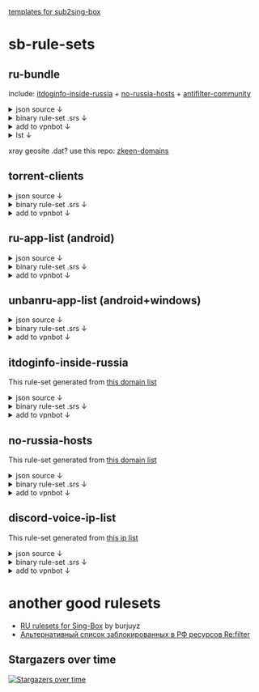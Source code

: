 [templates for sub2sing-box](/.github/sub2sing-box/README.md)
# sb-rule-sets
## ru-bundle
include: [itdoginfo-inside-russia](https://github.com/itdoginfo/allow-domains/) + [no-russia-hosts](https://github.com/dartraiden/no-russia-hosts) + [antifilter-community](https://community.antifilter.download/)
<details>
  <summary>json source ↓ </summary>
  
```json
{
  "route": {
    "rules": [
      {
        "rule_set": "ru-bundle",
        "outbound": "proxy"
      }
    ],
    "rule_set": [
      {
        "type": "remote",
        "tag": "ru-bundle",
        "format": "source",
        "url": "https://github.com/legiz-ru/sb-rule-sets/raw/main/ru-bundle.json"
      }
    ]
  }
}
```

</details>
<details>
  <summary>binary rule-set .srs ↓ </summary>
  
```json
{
  "route": {
    "rules": [
      {
        "rule_set": "ru-bundle",
        "outbound": "proxy"
      }
    ],
    "rule_set": [
      {
        "type": "remote",
        "tag": "ru-bundle",
        "format": "binary",
        "url": "https://github.com/legiz-ru/sb-rule-sets/raw/main/ru-bundle.srs"
      }
    ]
  }
}
```

</details>
<details>
  <summary>add to vpnbot ↓ </summary>
  
```shell
proxy:86400s:https://github.com/legiz-ru/sb-rule-sets/raw/main/ru-bundle.srs
```

</details>

</details>
<details>
  <summary>lst ↓ </summary>
  
```shell
https://github.com/legiz-ru/sb-rule-sets/raw/main/ru-bundle.lst
```

</details>

xray geosite .dat? use this repo: [zkeen-domains](https://github.com/jameszeroX/zkeen-domains/)

## torrent-clients
<details>
  <summary>json source ↓ </summary>
  
```json
{
  "route": {
    "rules": [
      {
        "rule_set": "torrent-clients",
        "outbound": "direct"
      }
    ],
    "rule_set": [
      {
        "type": "remote",
        "tag": "torrent-clients",
        "format": "source",
        "url": "https://raw.githubusercontent.com/legiz-ru/sb-rule-sets/main/torrent-clients.json"
      }
    ]
  }
}
```

</details>
<details>
  <summary>binary rule-set .srs ↓ </summary>
  
```json
{
  "route": {
    "rules": [
      {
        "rule_set": "torrent-clients",
        "outbound": "direct"
      }
    ],
    "rule_set": [
      {
        "type": "remote",
        "tag": "torrent-clients",
        "format": "binary",
        "url": "https://raw.githubusercontent.com/legiz-ru/sb-rule-sets/main/torrent-clients.srs"
      }
    ]
  }
}
```

</details>
<details>
  <summary>add to vpnbot ↓ </summary>
  
```shell
direct:86400s:https://github.com/legiz-ru/sb-rule-sets/raw/main/torrent-clients.srs
```

</details>

## ru-app-list (android)
<details>
  <summary>json source ↓ </summary>
  
```json
{
  "route": {
    "rules": [
      {
        "rule_set": "ru-app-list",
        "outbound": "direct"
      }
    ],
    "rule_set": [
      {
        "type": "remote",
        "tag": "ru-app-list",
        "format": "source",
        "url": "https://raw.githubusercontent.com/legiz-ru/sb-rule-sets/main/ru-app-list.json"
      }
    ]
  }
}
```

</details>
<details>
  <summary>binary rule-set .srs ↓ </summary>
  
```json
{
  "route": {
    "rules": [
      {
        "rule_set": "ru-app-list",
        "outbound": "direct"
      }
    ],
    "rule_set": [
      {
        "type": "remote",
        "tag": "ru-app-list",
        "format": "binary",
        "url": "https://raw.githubusercontent.com/legiz-ru/sb-rule-sets/main/ru-app-list.srs"
      }
    ]
  }
}
```

</details>
<details>
  <summary>add to vpnbot ↓ </summary>
  
```shell
direct:86400s:https://github.com/legiz-ru/sb-rule-sets/raw/main/ru-app-list.srs
```

</details>

## unbanru-app-list (android+windows)
<details>
  <summary>json source ↓ </summary>
  
```json
{
  "route": {
    "rules": [
      {
        "rule_set": "unbanru-app-list",
        "outbound": "proxy"
      }
    ],
    "rule_set": [
      {
        "type": "remote",
        "tag": "unbanru-app-list",
        "format": "source",
        "url": "https://raw.githubusercontent.com/legiz-ru/sb-rule-sets/main/unbanru-app-list.json"
      }
    ]
  }
}
```

</details>
<details>
  <summary>binary rule-set .srs ↓ </summary>
  
```json
{
  "route": {
    "rules": [
      {
        "rule_set": "unbanru-app-list",
        "outbound": "proxy"
      }
    ],
    "rule_set": [
      {
        "type": "remote",
        "tag": "unbanru-app-list",
        "format": "binary",
        "url": "https://raw.githubusercontent.com/legiz-ru/sb-rule-sets/main/unbanru-app-list.srs"
      }
    ]
  }
}
```

</details>
<details>
  <summary>add to vpnbot ↓ </summary>
  
```shell
proxy:86400s:https://github.com/legiz-ru/sb-rule-sets/raw/main/unbanru-app-list.srs
```

</details>

## itdoginfo-inside-russia
This rule-set generated from [this domain list](https://github.com/itdoginfo/allow-domains/blob/main/src/Russia-domains-inside.lst)

<details>
  <summary>json source ↓ </summary>
  
```json
{
  "route": {
    "rules": [
      {
        "rule_set": "itdoginfo-inside-russia",
        "outbound": "proxy"
      }
    ],
    "rule_set": [
      {
        "type": "remote",
        "tag": "itdoginfo-inside-russia",
        "format": "source",
        "url": "https://github.com/legiz-ru/sb-rule-sets/raw/main/itdoginfo-inside-russia.json"
      }
    ]
  }
}
```

</details>
<details>
  <summary>binary rule-set .srs ↓ </summary>
  
```json
{
  "route": {
    "rules": [
      {
        "rule_set": "itdoginfo-inside-russia",
        "outbound": "proxy"
      }
    ],
    "rule_set": [
      {
        "type": "remote",
        "tag": "itdoginfo-inside-russia",
        "format": "binary",
        "url": "https://github.com/legiz-ru/sb-rule-sets/raw/main/itdoginfo-inside-russia.srs"
      }
    ]
  }
}
```

</details>
<details>
  <summary>add to vpnbot ↓ </summary>
  
```shell
proxy:86400s:https://github.com/legiz-ru/sb-rule-sets/raw/main/itdoginfo-inside-russia.srs
```

</details>

## no-russia-hosts
This rule-set generated from [this domain list](https://github.com/dartraiden/no-russia-hosts)

<details>
  <summary>json source ↓ </summary>
  
```json
{
  "route": {
    "rules": [
      {
        "rule_set": "no-russia-hosts",
        "outbound": "proxy"
      }
    ],
    "rule_set": [
      {
        "type": "remote",
        "tag": "no-russia-hosts",
        "format": "source",
        "url": "https://github.com/legiz-ru/sb-rule-sets/raw/main/no-russia-hosts.json"
      }
    ]
  }
}
```

</details>
<details>
  <summary>binary rule-set .srs ↓ </summary>
  
```json
{
  "route": {
    "rules": [
      {
        "rule_set": "no-russia-hosts",
        "outbound": "proxy"
      }
    ],
    "rule_set": [
      {
        "type": "remote",
        "tag": "no-russia-hosts",
        "format": "binary",
        "url": "https://github.com/legiz-ru/sb-rule-sets/raw/main/no-russia-hosts.srs"
      }
    ]
  }
}
```

</details>
<details>
  <summary>add to vpnbot ↓ </summary>
  
```shell
proxy:86400s:https://github.com/legiz-ru/sb-rule-sets/raw/main/no-russia-hosts.srs
```

</details>

## discord-voice-ip-list
This rule-set generated from [this ip list](https://github.com/GhostRooter0953/discord-voice-ips/blob/master/voice_domains/discord-voice-ip-list)

<details>
  <summary>json source ↓ </summary>
  
```json
{
  "route": {
    "rules": [
      {
        "rule_set": "discord-voice-ip-list",
        "outbound": "proxy"
      }
    ],
    "rule_set": [
      {
        "type": "remote",
        "tag": "discord-voice-ip-list",
        "format": "source",
        "url": "https://github.com/legiz-ru/sb-rule-sets/raw/main/discord-voice-ip-list.json"
      }
    ]
  }
}
```

</details>
<details>
  <summary>binary rule-set .srs ↓ </summary>
  
```json
{
  "route": {
    "rules": [
      {
        "rule_set": "discord-voice-ip-list",
        "outbound": "proxy"
      }
    ],
    "rule_set": [
      {
        "type": "remote",
        "tag": "discord-voice-ip-list",
        "format": "binary",
        "url": "https://github.com/legiz-ru/sb-rule-sets/raw/main/discord-voice-ip-list.srs"
      }
    ]
  }
}
```

</details>
<details>
  <summary>add to vpnbot ↓ </summary>
  
```shell
proxy:86400s:https://github.com/legiz-ru/sb-rule-sets/raw/main/discord-voice-ip-list.srs
```

</details>

# another good rulesets
- [RU rulesets for Sing-Box](https://github.com/burjuyz/RuRulesets?tab=readme-ov-file#%D0%BF%D1%80%D1%8F%D0%BC%D1%8B%D0%B5-%D1%81%D1%81%D1%8B%D0%BB%D0%BA%D0%B8) by burjuyz
- [Альтернативный список заблокированных в РФ ресурсов Re:filter](https://github.com/1andrevich/Re-filter-lists?tab=readme-ov-file#%D0%BF%D1%80%D0%B8%D0%BC%D0%B5%D1%80-%D0%B8%D1%81%D0%BF%D0%BE%D0%BB%D1%8C%D0%B7%D0%BE%D0%B2%D0%B0%D0%BD%D0%B8%D1%8F-sing-box)

## Stargazers over time
[![Stargazers over time](https://starchart.cc/legiz-ru/sb-rule-sets.svg?variant=adaptive)](https://starchart.cc/legiz-ru/sb-rule-sets)

